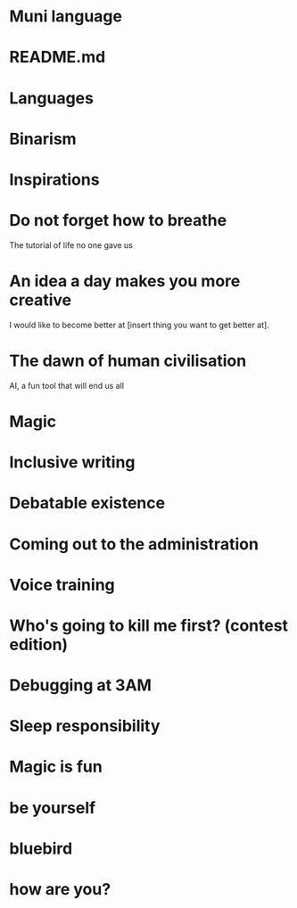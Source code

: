 # Muni language

# README.md

# Languages

# Binarism

# Inspirations

# Do not forget how to breathe

The tutorial of life no one gave us


# An idea a day makes you more creative

I would like to become better at [insert thing you want to get better at].


# The dawn of human civilisation

AI, a fun tool that will end us all


# Magic

# Inclusive writing

# Debatable existence

# Coming out to the administration

# Voice training

# Who's going to kill me first? (contest edition)

# Debugging at 3AM

# Sleep responsibility

# Magic is fun

# be yourself

# bluebird

# how are you?

